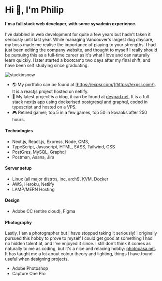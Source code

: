 # Hi 👋, I'm Philip 
#### I'm a full stack web developer, with some sysadmin experience. 
I've dabbled in web development for quite a few years but hadn't taken it seriously until last year. While managing Vancouver's largest dog daycare, my boss made me realise the importance of playing to your strengths. I had just been editing the company website, and thought to myself I really should be pursuing this as a full-time career as it's what I love and can naturally learn quickly. I later started a bootcamp two days after my final shift, and have been self studying since graduating. 

<p align="left"> <img src="https://komarev.com/ghpvc/?username=stuckinsnow&label=Profile%20views&color=0e75b6&style=flat" alt="stuckinsnow" /> </p>

- 🌎 My portfolio can be found at [https://expsr.com/](https://expsr.com/). It is a reactjs project hosted on netlify. 
- 🔭 My latest project is a blog, it can be found at [devpad.net](https://devpad.net). It is a full stack nextjs app using dockerised postgresql and graphql, coded in typescript and hosted on a VPS.
- 🎮 Retired gamer; top 5 in a few games, top 50 in kovaaks after 250 hours.

#### Technologies 

* Next.js, React.js, Express, Node, CMS, 
* TypeScript, Javascript, HTML, SASS, Tailwind, CSS
* PostGres, MySQL, Graphql
* Postman, Asana, Jira
  
#### Server setup

* Linux (all major distros, inc. arch!), KVM, Docker
* AWS, Heroku, Netlify
* LAMP/MERN Hosting

#### Design 

* Adobe CC (entire cloud), Figma

#### Photography

Lastly, I am a photographer but I have stopped taking it seriously! I originally pursued this hobby to prove to myself I could get good at something I had no hidden talent at, and I've enjoyed it since. I still don't think it comes as naturally to me as coding, but it's a nice and relaxing hobby: [photocasa.net](https://photocasa.net). It has taught me a lot about colour theory and lighting, things I have found useful when designing projects. 

* Adobe Photoshop
* Capture One Pro
